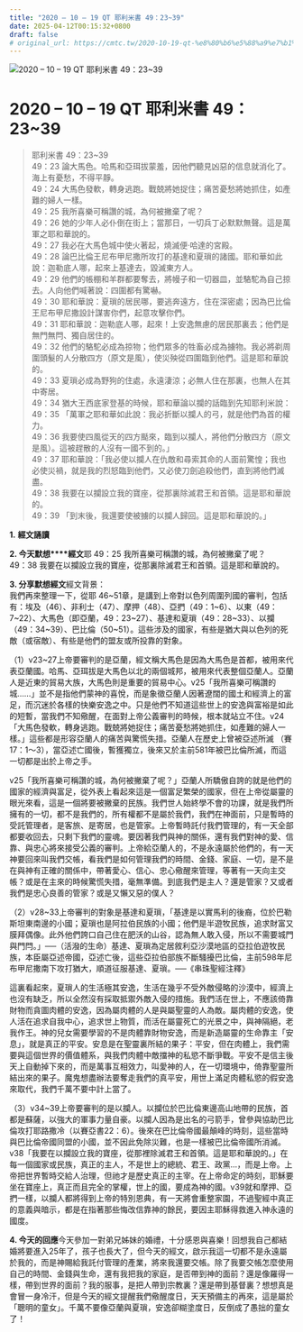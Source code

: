 ```yaml
---
title: "2020 – 10 – 19 QT 耶利米書 49：23~39"
date: 2025-04-12T00:15:32+0800
draft: false
# original_url: https://cmtc.tw/2020-10-19-qt-%e8%80%b6%e5%88%a9%e7%b1%b3%e6%9b%b8-49%ef%bc%9a2339
---
```


![2020 – 10 – 19 QT 耶利米書 49：23\~39](/images/qt.jpg   "2020 – 10 – 19 QT 耶利米書 49：23\~39")

# 2020 – 10 – 19 QT 耶利米書 49：23\~39

> 耶利米書 49：23\~39  
> 49：23 論大馬色。哈馬和亞珥拔蒙羞，因他們聽見凶惡的信息就消化了。海上有憂愁，不得平靜。  
> 49：24 大馬色發軟，轉身逃跑。戰兢將她捉住；痛苦憂愁將她抓住，如產難的婦人一樣。  
> 49：25 我所喜樂可稱讚的城，為何被撇棄了呢？  
> 49：26 她的少年人必仆倒在街上；當那日，一切兵丁必默默無聲。這是萬軍之耶和華說的。  
> 49：27 我必在大馬色城中使火著起，燒滅便‧哈達的宮殿。  
> 49：28 論巴比倫王尼布甲尼撒所攻打的基達和夏瑣的諸國。耶和華如此說：迦勒底人哪，起來上基達去，毀滅東方人。  
> 49：29 他們的帳棚和羊群都要奪去，將幔子和一切器皿，並駱駝為自己掠去。人向他們喊著說：四圍都有驚嚇。  
> 49：30 耶和華說：夏瑣的居民哪，要逃奔遠方，住在深密處；因為巴比倫王尼布甲尼撒設計謀害你們，起意攻擊你們。  
> 49：31 耶和華說：迦勒底人哪，起來！上安逸無慮的居民那裏去；他們是無門無閂、獨自居住的。  
> 49：32 他們的駱駝必成為掠物；他們眾多的牲畜必成為擄物。我必將剃周圍頭髮的人分散四方（原文是風），使災殃從四圍臨到他們。這是耶和華說的。  
> 49：33 夏瑣必成為野狗的住處，永遠淒涼；必無人住在那裏，也無人在其中寄居。  
> 49：34 猶大王西底家登基的時候，耶和華論以攔的話臨到先知耶利米說：  
> 49：35 「萬軍之耶和華如此說：我必折斷以攔人的弓，就是他們為首的權力。  
> 49：36 我要使四風從天的四方颳來，臨到以攔人，將他們分散四方（原文是風）。這被趕散的人沒有一國不到的。」  
> 49：37 耶和華說：「我必使以攔人在仇敵和尋索其命的人面前驚惶；我也必使災禍，就是我的烈怒臨到他們，又必使刀劍追殺他們，直到將他們滅盡。  
> 49：38 我要在以攔設立我的寶座，從那裏除滅君王和首領。這是耶和華說的。  
> 49：39 「到末後，我還要使被擄的以攔人歸回。這是耶和華說的。」

**1.** **經文誦讀**

**2. 今天默想****經文**耶 49：25 我所喜樂可稱讚的城，為何被撇棄了呢？  
49：38 我要在以攔設立我的寶座，從那裏除滅君王和首領。這是耶和華說的。

**3. 分享默想經文**經文背景：  
我們再來整理一下，從耶 46\~51章，是講到上帝對以色列周圍列國的審判，包括有：埃及（46）、非利士（47）、摩押（48）、亞捫（49：1\~6）、以東（49：7\~22）、大馬色（即亞蘭，49：23\~27）、基達和夏瑣（49：28\~33）、以攔（49：34\~39）、巴比倫（50\~51）。這些涉及的國家，有些是猶大與以色列的死敵（或宿敵）、有些是他們的盟友或所投靠的對象。

（1）v23\~27上帝要審判的是亞蘭，經文稱大馬色是因為大馬色是首都，被用來代表亞蘭國。哈馬、亞珥拔是大馬色以北的兩個城邦，被用來代表整個亞蘭人。亞蘭人是近東的貿易大族，大馬色則是重要的貿易中心。v25「我所喜樂可稱讚的城……」並不是指他們蒙神的喜悅，而是象徵亞蘭人因著遼闊的國土和經濟上的富足，而沉迷於各樣的快樂安逸之中。只是他們不知道這些世上的安逸與富裕是如此的短暫，當我們不知儆醒，在面對上帝公義審判的時候，根本就站立不住。v24「大馬色發軟，轉身逃跑。戰兢將她捉住；痛苦憂愁將她抓住，如產難的婦人一樣。」這些都是形容亞蘭人的痛苦與驚慌失措。亞蘭人在歷史上曾被亞述所滅 （賽17：1～3），當亞述亡國後，暫獲獨立，後來又於主前581年被巴比倫所滅，而這一切都是出於上帝之手。

v25「我所喜樂可稱讚的城，為何被撇棄了呢？」亞蘭人所驕傲自誇的就是他們的國家的經濟與富足，從外表上看起來這是一個富足繁榮的國家，但在上帝從屬靈的眼光來看，這是一個將要被撇棄的民族。我們世人始終學不會的功課，就是我們所擁有的一切，都不是我們的，所有權都不是屬於我們，我們在神面前，只是暫時的受託管理者，是客旅、是寄居，也是管家。上帝暫時託付我們管理的，有一天全部都要收回去，只剩下我們的靈魂。要因著我們與神的關係，還有我們對神的愛、信靠、與忠心將來接受公義的審判。上帝給亞蘭人的，不是永遠屬於他們的，有一天神要回來叫我們交帳，看我們是如何管理我們的時間、金錢、家庭、一切，是不是在與神有正確的關係中，帶著愛心、信心、忠心儆醒來管理，等著有一天向主交帳？或是在主來的時候驚慌失措，毫無準備。到底我們是主人？還是管家？又或者我們是忠心良善的管家？或是又懶又惡的僕人？

（2）v28\~33上帝審判的對象是基達和夏瑣，「基達是以實馬利的後裔，位於巴勒斯坦東南邊的小國；夏瑣也是阿拉伯民族的小國；他們是半遊牧民族，追求財富又膜拜偶像。此外他們誇口自己住在肥沃的山谷，認為無人敢入侵，所以不需要城門與門閂。」──（活潑的生命）基達、夏瑣為定居敘利亞沙漠地區的亞拉伯遊牧民族，本臣屬亞述帝國，亞述亡後，這些亞拉伯部族不斷騷擾巴比倫，主前598年尼布甲尼撒南下攻打猶大，順道征服基達、夏瑣。──《串珠聖經注釋》

這裏看起來，夏瑣人的生活極其安逸，生活在幾乎不受外敵侵略的沙漠中，經濟上也沒有缺乏，所以全然沒有採取抵禦外敵入侵的措施。我們活在世上，不應該倚靠財物而貪圖肉體的安逸，因為屬肉體的人是與屬聖靈的人為敵。屬肉體的安逸，使人活在追求自我中心，追求世上物質，而活在屬靈死亡的光景之中，與神隔絕，老我作王。神的兒女需要學習的不是肉體靠財物安逸，而是新造屬靈的生命靠主「安息」，就是真正的平安。安息是在聖靈裏所結的果子：平安，但在肉體上，我們需要與這個世界的價值體系，與我們肉體中敵擋神的私慾不斷爭戰。平安不是信主後天上自動掉下來的，而是萬事互相效力，叫愛神的人，在一切環境中，倚靠聖靈所結出來的果子。魔鬼想盡辦法要奪走我們的真平安，用世上滿足肉體私慾的假安逸來取代，我們千萬不要中計上當了。

（3）v34\~39上帝要審判的是以攔人。以攔位於巴比倫東邊高山地帶的民族，首都是蘇薩，以強大的軍事力量自豪。以攔人因為是出名的弓箭手，曾參與協助巴比倫攻打耶路撒冷（以賽亞書22：6）。後來在巴比倫帝國最顛峰的時刻，這些當時與巴比倫帝國同盟的小國，並不因此免除災難，也是一樣被巴比倫帝國所消滅。v38「我要在以攔設立我的寶座，從那裡除滅君王和首領。這是耶和華說的。」在每一個國家或民族，真正的主人，不是世上的總統、君王、政黨…，而是上帝。上帝把世界暫時交給人治理，但祂才是歷史真正的主宰。在上帝命定的時刻，耶穌要坐在寶座上，真正而且完全的掌權，世上的國，要成為神的國。v39就和摩押、亞捫一樣，以攔人都將得到上帝的特別恩典，有一天將會重整家園，不過聖經中真正的意義與暗示，都是在指著那些悔改信靠神的餘民，要因主耶穌得救進入神永遠的國度。

**4. 今天的回應**今天參加一對弟兄姊妹的婚禮，十分感恩與喜樂！回想我自己都結婚將要進入25年了，孩子也長大了，但今天的經文，啟示我這一切都不是永遠屬於我的，而是神賜給我託付管理的產業，將來我還要交帳。除了我要交帳怎麼使用自己的時間、金錢與生命，還有我把我的家庭，是否帶到神的面前？還是像羅得一樣，帶到世界的面前？我的服事，是把人帶到宗教裏？還是帶到基督裏？想想真是會冒一身冷汗，但是今天的經文提醒我們儆醒度日，天天預備主的再來，這是屬於「聰明的童女」。千萬不要像亞蘭與夏瑣，安逸卻糊塗度日，反倒成了愚拙的童女了！